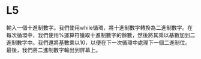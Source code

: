 # L5
輸入一個十進制數字。我們使用while循環，將十進制數字轉換為二進制數字。在每次循環中，我們使用%運算符獲取十進制數字的餘數，然後將其乘以基數加到二進制數字中。我們還將基數乘以10，以便在下一次循環中處理下一個二進制位。最後，我們將二進制數字輸出到屏幕上。
